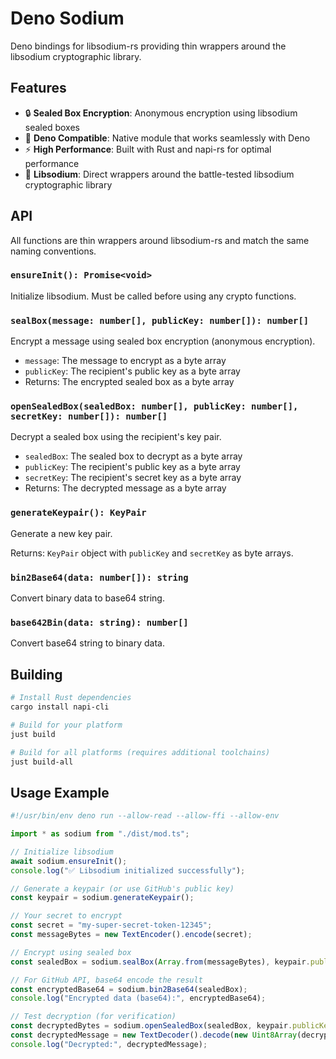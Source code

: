# Deno Sodium

Deno bindings for libsodium-rs providing thin wrappers around the libsodium cryptographic library.

## Features

- 🔒 **Sealed Box Encryption**: Anonymous encryption using libsodium sealed boxes
- 🦕 **Deno Compatible**: Native module that works seamlessly with Deno
- ⚡ **High Performance**: Built with Rust and napi-rs for optimal performance
- 🔐 **Libsodium**: Direct wrappers around the battle-tested libsodium cryptographic library

## API

All functions are thin wrappers around libsodium-rs and match the same naming conventions.

### `ensureInit(): Promise<void>`

Initialize libsodium. Must be called before using any crypto functions.

### `sealBox(message: number[], publicKey: number[]): number[]`

Encrypt a message using sealed box encryption (anonymous encryption).

- `message`: The message to encrypt as a byte array
- `publicKey`: The recipient's public key as a byte array
- Returns: The encrypted sealed box as a byte array

### `openSealedBox(sealedBox: number[], publicKey: number[], secretKey: number[]): number[]`

Decrypt a sealed box using the recipient's key pair.

- `sealedBox`: The sealed box to decrypt as a byte array
- `publicKey`: The recipient's public key as a byte array
- `secretKey`: The recipient's secret key as a byte array
- Returns: The decrypted message as a byte array

### `generateKeypair(): KeyPair`

Generate a new key pair.

Returns: `KeyPair` object with `publicKey` and `secretKey` as byte arrays.

### `bin2Base64(data: number[]): string`

Convert binary data to base64 string.

### `base642Bin(data: string): number[]`

Convert base64 string to binary data.

## Building

```bash
# Install Rust dependencies
cargo install napi-cli

# Build for your platform
just build

# Build for all platforms (requires additional toolchains)
just build-all
```

## Usage Example

```typescript
#!/usr/bin/env deno run --allow-read --allow-ffi --allow-env

import * as sodium from "./dist/mod.ts";

// Initialize libsodium
await sodium.ensureInit();
console.log("✅ Libsodium initialized successfully");

// Generate a keypair (or use GitHub's public key)
const keypair = sodium.generateKeypair();

// Your secret to encrypt
const secret = "my-super-secret-token-12345";
const messageBytes = new TextEncoder().encode(secret);

// Encrypt using sealed box
const sealedBox = sodium.sealBox(Array.from(messageBytes), keypair.publicKey);

// For GitHub API, base64 encode the result
const encryptedBase64 = sodium.bin2Base64(sealedBox);
console.log("Encrypted data (base64):", encryptedBase64);

// Test decryption (for verification)
const decryptedBytes = sodium.openSealedBox(sealedBox, keypair.publicKey, keypair.secretKey);
const decryptedMessage = new TextDecoder().decode(new Uint8Array(decryptedBytes));
console.log("Decrypted:", decryptedMessage);
```
